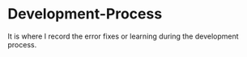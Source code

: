 # Development-Process
It is where I record the error fixes or learning during the development process.
